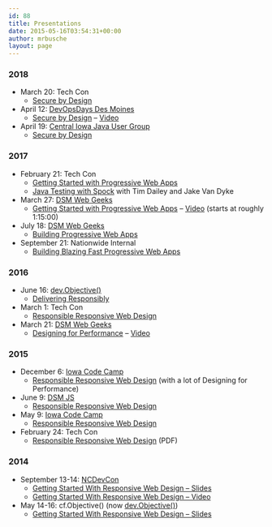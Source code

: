 ```yaml
---
id: 88
title: Presentations
date: 2015-05-16T03:54:31+00:00
author: mrbusche
layout: page
---
```


### 2018

- March 20: Tech Con
  - [Secure by Design](https://drive.google.com/open?id=1KhXdtizq6RzRKCIo78RGC5oQ7gaQOflf)
- April 12: [DevOpsDays Des Moines](https://www.devopsdays.org/events/2018-des-moines/welcome/)
  - [Secure by Design](https://drive.google.com/open?id=1BYOTcCUqhNt0yhhVqTDM_HesaA-ode0hTUYrHW0WjN4) &#8211; [Video](https://www.youtube.com/watch?v=dSvCjYdQf_E&t=9s)
- April 19: [Central Iowa Java User Group](https://www.meetup.com/central-iowa-java-users-group/events/249360803/)
  - [Secure by Design](https://drive.google.com/open?id=1eEEnyBEoQVjByWWC34v2RRpLZMqEzv87powHkV1Kx5U)

### 2017

- February 21: Tech Con
  - <a href="https://drive.google.com/open?id=0B7VF-H5Jt9erYlU4VWczQzRmakU" target="_blank" rel="noopener">Getting Started with Progressive Web Apps</a>
  - <a href="https://drive.google.com/open?id=0B7VF-H5Jt9erMnZOOGxHNllWQVU" target="_blank" rel="noopener">Java Testing with Spock</a> with Tim Dailey and Jake Van Dyke
- March 27: <a href="http://www.dsmwebgeeks.com/wg_events/join-us-march-27th-annual-social-event/" target="_blank" rel="noopener">DSM Web Geeks</a>
  - <a href="https://docs.google.com/presentation/d/1gqFK30M0UNKyh9qJp5lEY43u7IqPaeQ-y60QHcpY1hA/edit" target="_blank" rel="noopener">Getting Started with Progressive Web Apps</a> &#8211; [Video](https://www.facebook.com/DSMWebGeeks/videos/1423410991065489/) (starts at roughly 1:15:00)
- July 18: [DSM Web Geeks](http://www.dsmwebgeeks.com/wg_events/building-blazing-fast-progressive-web-apps/)
  - [Building Progressive Web Apps](https://docs.google.com/presentation/d/1yGvldEwGIuDUCJxjI65COEnGrhP3M8dQzU6-l2EQR9M/edit#slide=id.g201a270098_0_5)
- September 21: Nationwide Internal
  - [Building Blazing Fast Progressive Web Apps](https://docs.google.com/presentation/d/1sOyNWbr5tzdwFtcEf58vd0sDWjUyoFjsdlEb05ZcU74/edit#slide=id.g201a270098_0_0)

### 2016

- June 16: <a href="http://www.devobjective.com/" target="_blank" rel="noopener">dev.Objective()</a>
  - <a href="https://docs.google.com/presentation/d/11Jysy7rKVahfVddCB4fnyk2VSwQ_M-SW0VoFOeoesA0/edit" target="_blank" rel="noopener">Delivering Responsibly</a>
- March 1: Tech Con
  - <a href="https://docs.google.com/presentation/d/1kL7xLnHYPyRFFNbsJ8kJci4tQrcZCo2GjM84-I3McRo/edit?usp=sharing" target="_blank" rel="noopener">Responsible Responsive Web Design</a>
- March 21: <a href="http://www.dsmwebgeeks.com/" target="_blank" rel="noopener">DSM Web Geeks</a>
  - <a href="https://docs.google.com/presentation/d/1tMkfxplam0G_lATb38l0BqvoACFawlKGFqDncHMTElY" target="_blank" rel="noopener">Designing for Performance</a> &#8211; <a href="https://www.youtube.com/watch?v=5fYuIDcbm2g" target="_blank" rel="noopener">Video</a>

### 2015

- December 6: <a href="http://iowacodecamp.com/session/list" target="_blank" rel="noopener">Iowa Code Camp</a>
  - <a href="http://matthewbusche.com/p/iowacodecamp/#/" target="_blank" rel="noopener">Responsible Responsive Web Design</a> (with a lot of Designing for Performance)
- June 9: <a href="http://dsmjs.com/" target="_blank" rel="noopener">DSM JS</a>
  - <a href="http://matthewbusche.com/p/rrwd" target="_blank" rel="noopener">Responsible Responsive Web Design</a>
- May 9: <a href="http://iowacodecamp.com/" target="_blank" rel="noopener">Iowa Code Camp</a>
  - <a href="http://matthewbusche.com/p/rrwd" target="_blank" rel="noopener">Responsible Responsive Web Design</a>
- February 24: Tech Con
  - <a href="http://matthewbusche.com/p/techcon/techcon.pdf" target="_blank" rel="noopener">Responsible Responsive Web Design</a> (PDF)

### 2014

- September 13-14: <a href="http://www.ncdevcon.com/" target="_blank" rel="noopener">NCDevCon</a>
  - <a href="http://matthewbusche.com/p/responsive-NCDevCon/#/" target="_blank" rel="noopener">Getting Started With Responsive Web Design &#8211; Slides</a>
  - <a href="http://textiles.online.ncsu.edu/online/Play/d40c35ec04c542f2b2a0bb01ddd9016d1d?catalog=f3393fc7-f068-4b21-84cd-23d1cebcd014" target="_blank" rel="noopener">Getting Started With Responsive Web Design &#8211; Video</a>
- May 14-16: cf.Objective() (now <a href="http://www.devobjective.com/" target="_blank" rel="noopener">dev.Objective()</a>)
  - <a href="http://matthewbusche.com/p/responsive/#/" target="_blank" rel="noopener">Getting Started With Responsive Web Design &#8211; Slides</a>
